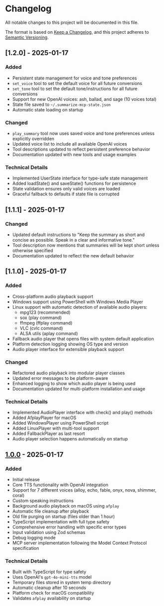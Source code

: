 # Changelog

All notable changes to this project will be documented in this file.

The format is based on [Keep a Changelog](https://keepachangelog.com/en/1.0.0/),
and this project adheres to [Semantic Versioning](https://semver.org/spec/v2.0.0.html).

## [1.2.0] - 2025-01-17

### Added
- Persistent state management for voice and tone preferences
- `set_voice` tool to set the default voice for all future conversions
- `set_tone` tool to set the default tone/instructions for all future conversions
- Support for new OpenAI voices: ash, ballad, and sage (10 voices total)
- State file saved to `~/.summarize-mcp-state.json`
- Automatic state loading on startup

### Changed
- `play_summary` tool now uses saved voice and tone preferences unless explicitly overridden
- Updated voice list to include all available OpenAI voices
- Tool descriptions updated to reflect persistent preference behavior
- Documentation updated with new tools and usage examples

### Technical Details
- Implemented UserState interface for type-safe state management
- Added loadState() and saveState() functions for persistence
- State validation ensures only valid voices are loaded
- Graceful fallback to defaults if state file is corrupted

## [1.1.1] - 2025-01-17

### Changed
- Updated default instructions to "Keep the summary as short and concise as possible. Speak in a clear and informative tone."
- Tool description now mentions that summaries will be kept short unless otherwise specified
- Documentation updated to reflect the new default behavior

## [1.1.0] - 2025-01-17

### Added
- Cross-platform audio playback support
- Windows support using PowerShell with Windows Media Player
- Linux support with automatic detection of available audio players:
  - mpg123 (recommended)
  - sox (play command)
  - ffmpeg (ffplay command)
  - VLC (cvlc command)
  - ALSA utils (aplay command)
- Fallback audio player that opens files with system default application
- Platform detection logging showing OS type and version
- Audio player interface for extensible playback support

### Changed
- Refactored audio playback into modular player classes
- Updated error messages to be platform-aware
- Enhanced logging to show which audio player is being used
- Documentation updated for multi-platform installation and usage

### Technical Details
- Implemented AudioPlayer interface with check() and play() methods
- Added AfplayPlayer for macOS
- Added WindowsPlayer using PowerShell script
- Added LinuxPlayer with multi-tool support
- Added FallbackPlayer as last resort
- Audio player selection happens automatically on startup

## [1.0.0] - 2025-01-17

### Added
- Initial release
- Core TTS functionality with OpenAI integration
- Support for 7 different voices (alloy, echo, fable, onyx, nova, shimmer, coral)
- Custom speaking instructions
- Background audio playback on macOS using `afplay`
- Automatic file cleanup after playback
- Old file purging on startup (files older than 1 hour)
- TypeScript implementation with full type safety
- Comprehensive error handling with specific error types
- Input validation using Zod schemas
- Debug logging mode
- MCP server implementation following the Model Context Protocol specification

### Technical Details
- Built with TypeScript for type safety
- Uses OpenAI's `gpt-4o-mini-tts` model
- Temporary files stored in system temp directory
- Automatic cleanup after 10 seconds
- Platform check for macOS compatibility
- Validates `afplay` availability on startup

[1.0.0]: https://github.com/FiveOhhWon/summarize-mcp/releases/tag/v1.0.0